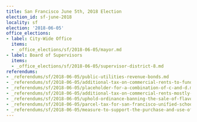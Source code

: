 ```yaml
---
title: San Francisco June 5th, 2018 Election
election_id: sf-june-2018
locality: sf
election: '2018-06-05'
office_elections:
- label: City-Wide Office
  items:
  - _office_elections/sf/2018-06-05/mayor.md
- label: Board of Supervisors
  items:
  - _office_elections/sf/2018-06-05/supervisor-district-8.md
referendums:
- _referendums/sf/2018-06-05/public-utilities-revenue-bonds.md
- _referendums/sf/2018-06-05/additional-tax-on-commercial-rents-to-fund-childcare-education.md
- _referendums/sf/2018-06-05/placeholder-for-a-combination-of-c-and-d.md
- _referendums/sf/2018-06-05/additional-tax-on-commercial-rents-mostly-to-fund-housing-and-homelessness-services.md
- _referendums/sf/2018-06-05/uphold-ordinance-banning-the-sale-of-flavored-tobacco-products.md
- _referendums/sf/2018-06-05/parcel-tax-for-san-francisco-unified-school-district.md
- _referendums/sf/2018-06-05/measure-to-support-the-purchase-and-use-of-conductive-energy-devices-by-the-san-francisco-police-department.md
---
```


